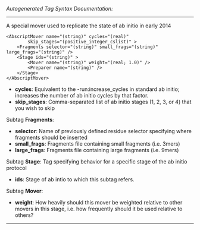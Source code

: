 _Autogenerated Tag Syntax Documentation:_

---
A special mover used to replicate the state of ab initio in early 2014

```
<AbscriptMover name="(string)" cycles="(real)"
        skip_stages="(positive_integer_cslist)" >
    <Fragments selector="(string)" small_frags="(string)" large_frags="(string)" />
    <Stage ids="(string)" >
        <Mover name="(string)" weight="(real; 1.0)" />
        <Preparer name="(string)" />
    </Stage>
</AbscriptMover>
```

-   **cycles**: Equivalent to the -run:increase_cycles in standard ab initio; increases the number of ab initio cycles by that factor.
-   **skip_stages**: Comma-separated list of ab initio stages (1, 2, 3, or 4) that you wish to skip


Subtag **Fragments**:   

-   **selector**: Name of previously defined residue selector specifying where fragments should be inserted
-   **small_frags**: Fragments file containing small fragments (i.e. 3mers)
-   **large_frags**: Fragments file containing large fragments (i.e. 9mers)

Subtag **Stage**:   Tag specifying behavior for a specific stage of the ab initio protocol

-   **ids**: Stage of ab intio to which this subtag refers.


Subtag **Mover**:   

-   **weight**: How heavily should this mover be weighted relative to other movers in this stage, i.e. how frequently should it be used relative to others?

---
